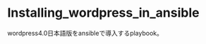 Installing_wordpress_in_ansible
===============================

wordpress4.0日本語版をansibleで導入するplaybook。
